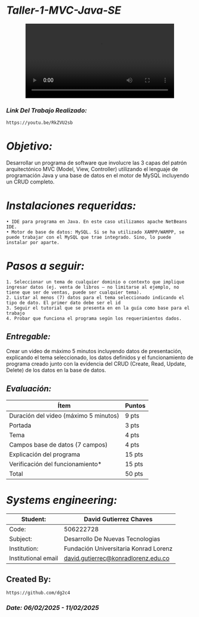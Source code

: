 # *Taller-1-MVC-Java-SE*

<p align="center">
  <video src="" width=400/>
<p/>

### *Link Del Trabajo Realizado:*
    https://youtu.be/RkZVU2sb

# *Objetivo:* 
Desarrollar un programa de software que involucre las 3 capas del patrón arquitectónico MVC (Model, View, Controller) utilizando el lenguaje de programación Java y una base de datos en el motor de MySQL incluyendo un CRUD completo.

# *Instalaciones requeridas:*
    • IDE para programa en Java. En este caso utilizamos apache NetBeans IDE.
    • Motor de base de datos: MySQL. Si se ha utilizado XAMPP/WAMPP, se puede trabajar con el MySQL que trae integrado. Sino, lo puede instalar por aparte.

# *Pasos a seguir:*
    1. Seleccionar un tema de cualquier dominio o contexto que implique ingresar datos (ej. venta de libros – no limitarse al ejemplo, no tiene que ser de ventas, puede ser cualquier tema).
    2. Listar al menos (7) datos para el tema seleccionado indicando el tipo de dato. El primer dato debe ser el id
    3. Seguir el tutorial que se presenta en en la guía como base para el trabajo
    4. Probar que funciona el programa según los requerimientos dados.

## *Entregable:*
  Crear un video de máximo 5 minutos incluyendo datos de presentación, explicando el tema seleccionado, los datos definidos y el funcionamiento de programa creado junto con la evidencia del CRUD (Create, Read, Update, Delete) de los datos en la base de datos.

## *Evaluación:*
| Ítem | Puntos |
|------|--------|
| Duración del video (máximo 5 minutos) | 9 pts |
| Portada | 3 pts |
| Tema | 4 pts |
| Campos base de datos (7 campos) | 4 pts |
| Explicación del programa | 15 pts |
| Verificación del funcionamiento* | 15 pts |
| Total | 50 pts |


# *Systems engineering:*
| Student: | David Gutierrez Chaves |
|------|--------|
| Code: | 506222728 |
| Subject: | Desarrollo De Nuevas Tecnologias |
| Institution: | Fundación Universitaria Konrad Lorenz |
| Institutional email | david.gutierrec@konradlorenz.edu.co |
  

## Created By:
    https://github.com/dg2c4
    
### *Date: 06/02/2025 - 11/02/2025*
